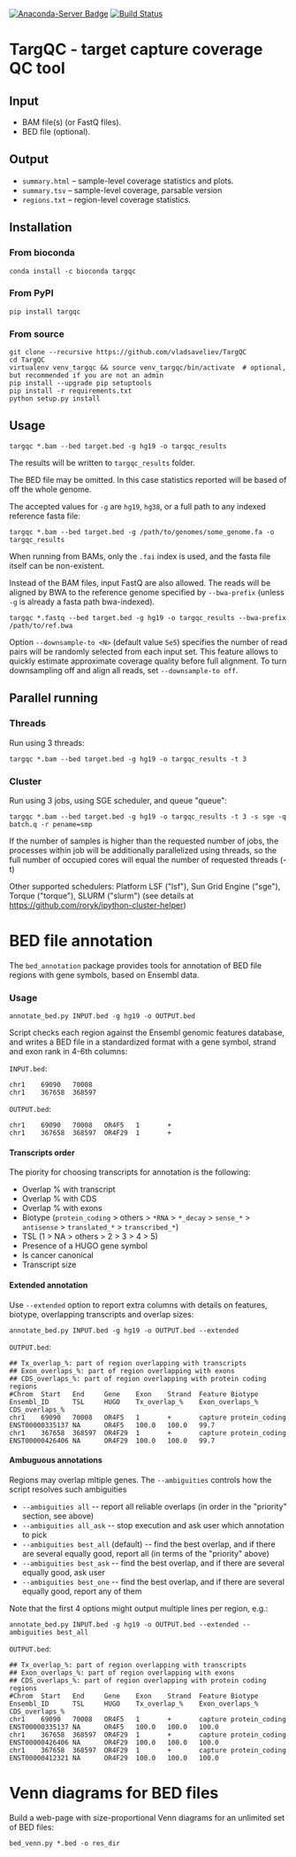 [![Anaconda-Server Badge](https://anaconda.org/vladsaveliev/targqc/badges/installer/conda.svg)](https://conda.anaconda.org/vladsaveliev)
[![Build Status](https://travis-ci.org/vladsaveliev/TargQC.svg?branch=master)](https://travis-ci.org/vladsaveliev/TargQC)

# TargQC - target capture coverage QC tool

## Input
- BAM file(s) (or FastQ files).
- BED file (optional).

## Output
- `summary.html` – sample-level coverage statistics and plots.
- `summary.tsv` – sample-level coverage, parsable version
- `regions.txt` – region-level coverage statistics.

## Installation
### From bioconda
```
conda install -c bioconda targqc
```

### From PyPI
```
pip install targqc
```

### From source
```
git clone --recursive https://github.com/vladsaveliev/TargQC
cd TargQC
virtualenv venv_targqc && source venv_targqc/bin/activate  # optional, but recommended if you are not an admin
pip install --upgrade pip setuptools
pip install -r requirements.txt
python setup.py install
```

## Usage
```
targqc *.bam --bed target.bed -g hg19 -o targqc_results
```
The results will be written to `targqc_results` folder.

The BED file may be omitted. In this case statistics reported will be based of off the whole genome.

The accepted values for `-g` are `hg19`, `hg38`, or a full path to any indexed reference fasta file:
```
targqc *.bam --bed target.bed -g /path/to/genomes/some_genome.fa -o targqc_results
```
When running from BAMs, only the `.fai` index is used, and the fasta file itself can be non-existent.

Instead of the BAM files, input FastQ are also allowed. The reads will be aligned by BWA to the reference 
genome specified by `--bwa-prefix` (unless `-g` is already a fasta path bwa-indexed).
```
targqc *.fastq --bed target.bed -g hg19 -o targqc_results --bwa-prefix /path/to/ref.bwa
```
Option `--downsample-to <N>` (default value `5e5`) specifies the number of 
read pairs will be randomly selected from each input set. This feature allows to quickly estimate approximate 
coverage quality before full alignment. To turn downsampling off and align all reads, set `--downsample-to off`.


## Parallel running
### Threads
Run using 3 threads:
```
targqc *.bam --bed target.bed -g hg19 -o targqc_results -t 3
```
### Cluster
Run using 3 jobs, using SGE scheduler, and queue "queue":
```
targqc *.bam --bed target.bed -g hg19 -o targqc_results -t 3 -s sge -q batch.q -r pename=smp
```
If the number of samples is higher than the requested number of jobs, the processes within job will be additionally parallelized using threads, so the full number of occupied cores will equal the number of requested threads (-t)

Other supported schedulers: Platform LSF ("lsf"), Sun Grid Engine ("sge"), Torque ("torque"), SLURM ("slurm") (see details at https://github.com/roryk/ipython-cluster-helper)


# BED file annotation

The `bed_annotation` package provides tools for annotation of BED file regions with gene symbols, based on Ensembl data.

### Usage
```
annotate_bed.py INPUT.bed -g hg19 -o OUTPUT.bed
``` 

Script checks each region against the Ensembl genomic features database, and writes a BED file in a standardized format with a gene symbol, strand and exon rank in 4-6th columns:

`INPUT.bed`:
```
chr1    69090   70008
chr1    367658  368597
```

`OUTPUT.bed`:
```
chr1    69090   70008   OR4F5   1       +
chr1    367658  368597  OR4F29  1       +
```

#### Transcripts order

The piority for choosing transcripts for annotation is the following:
- Overlap % with transcript
- Overlap % with CDS
- Overlap % with exons
- Biotype (`protein_coding` > others > `*RNA` > `*_decay` > `sense_*` > `antisense` > `translated_*` > `transcribed_*`)
- TSL (1 > NA > others > 2 > 3 > 4 > 5)
- Presence of a HUGO gene symbol
- Is cancer canonical
- Transcript size

#### Extended annotation

Use `--extended` option to report extra columns with details on features, biotype, overlapping transcripts and overlap sizes:
```
annotate_bed.py INPUT.bed -g hg19 -o OUTPUT.bed --extended
```

`OUTPUT.bed`:
```
## Tx_overlap_%: part of region overlapping with transcripts
## Exon_overlaps_%: part of region overlapping with exons
## CDS_overlaps_%: part of region overlapping with protein coding regions
#Chrom  Start   End     Gene    Exon    Strand  Feature Biotype Ensembl_ID      TSL     HUGO    Tx_overlap_%    Exon_overlaps_% CDS_overlaps_%
chr1    69090   70008   OR4F5   1       +       capture protein_coding  ENST00000335137 NA      OR4F5   100.0   100.0   99.7
chr1    367658  368597  OR4F29  1       +       capture protein_coding  ENST00000426406 NA      OR4F29  100.0   100.0   99.7
```

#### Ambuguous annotations

Regions may overlap mltiple genes. The `--ambiguities` controls how the script resolves such ambiguities
- `--ambiguities all` -- report all reliable overlaps (in order in the "priority" section, see above)
- `--ambiguities all_ask` -- stop execution and ask user which annotation to pick
- `--ambiguities best_all` (default) -- find the best overlap, and if there are several equally good, report all (in terms of the "priority" above)
- `--ambiguities best_ask` -- find the best overlap, and if there are several equally good, ask user
- `--ambiguities best_one` -- find the best overlap, and if there are several equally good, report any of them

Note that the first 4 options might output multiple lines per region, e.g.:
```
annotate_bed.py INPUT.bed -g hg19 -o OUTPUT.bed --extended --ambiguities best_all
```
`OUTPUT.bed`:
```
## Tx_overlap_%: part of region overlapping with transcripts
## Exon_overlaps_%: part of region overlapping with exons
## CDS_overlaps_%: part of region overlapping with protein coding regions
#Chrom  Start   End     Gene    Exon    Strand  Feature Biotype Ensembl_ID      TSL     HUGO    Tx_overlap_%    Exon_overlaps_% CDS_overlaps_%
chr1    69090   70008   OR4F5   1       +       capture protein_coding  ENST00000335137 NA      OR4F5   100.0   100.0   100.0
chr1    367658  368597  OR4F29  1       +       capture protein_coding  ENST00000426406 NA      OR4F29  100.0   100.0   100.0
chr1    367658  368597  OR4F29  1       +       capture protein_coding  ENST00000412321 NA      OR4F29  100.0   100.0   100.0
```

# Venn diagrams for BED files
Build a web-page with size-proportional Venn diagrams for an unlimited set of BED files:
```
bed_venn.py *.bed -o res_dir
```
